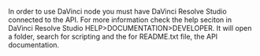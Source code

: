 In order to use DaVinci node you must have DaVinci Resolve Studio connected to the API.
For more information check the help seciton in DaVinci Resolve Studio HELP>DOCUMENTATION>DEVELOPER.
It will open a folder, search for scripting and the for README.txt file, the API documentation.
